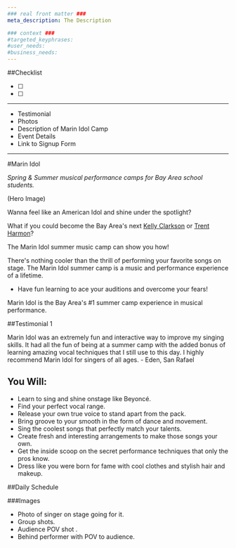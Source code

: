 ```yaml
---
### real front matter ###
meta_description: The Description

### context ###
#targeted_keyphrases:
#user_needs:
#business_needs:
---
```

##Checklist

- [ ]
- [ ]

---

- Testimonial
- Photos
- Description of Marin Idol Camp
- Event Details
- Link to Signup Form

---

#Marin Idol

_Spring & Summer musical performance camps for Bay Area school students._

(Hero Image)

Wanna feel like an American Idol and shine under the spotlight?

What if you could become the Bay Area's next [Kelly Clarkson](https://www.youtube.com/watch?v=5AgzCNwqfuY) or [Trent Harmon](https://www.youtube.com/watch?v=lACsqSyuA6U)?

The Marin Idol summer music camp can show you how!

There's nothing cooler than the thrill of performing your favorite songs on stage. The Marin Idol summer camp is a music and performance experience of a lifetime.


<!-- Do you really want to [Let it go](https://www.youtube.com/watch?v=L0MK7qz13bU) but don't know how?  -->


- Have fun learning to ace your auditions and overcome your fears!

Marin Idol is the Bay Area's #1 summer camp experience in musical performance.

##Testimonial 1

Marin Idol was an extremely fun and interactive way to improve my singing skills. It had all the fun of being at a summer camp with the added bonus of learning amazing vocal techniques that I still use to this day. I highly recommend Marin Idol for singers of all ages. - Eden, San Rafael

## You Will:

- Learn to sing and shine onstage like Beyoncé.
- Find your perfect vocal range.
- Release your own true voice to stand apart from the pack.
- Bring groove to your smooth in the form of dance and movement.
- Sing the coolest songs that perfectly match your talents.
- Create fresh and interesting arrangements to make those songs your own.
- Get the inside scoop on the secret performance techniques that only the pros know.
- Dress like you were born for fame with cool clothes and stylish hair and makeup.

##Daily Schedule

<!-- Each day in camp will immerse you into the world of Dominican baseball and culture. The camp itinerary is structured to allow for an intense playing schedule and some time to explore the island.

Once you arrive at Casa del Lago to check in you’ll receive your room assignment, credentials and camp schedule. A schedule will be sent out prior to arriving to camp, but a final schedule will come at registration. -->

###Images
- Photo of singer on stage going for it.
- Group shots.
- Audience POV shot .
- Behind performer with POV to audience.


<!---
Want to be a star?
Want to see your name in lights?
Nothing beats the thrill of  being on stage and hearing the applause!
Have fun learning to Ace your Auditions and Overcome your fears!
You Will Learn:
Voice Technique; how to sing correctly
Find your best vocal range
Find the best songs that will feature your voice
Arrange songs to maximize your singing talent
Performance Techniques, microphone technique, star-quality
Choreography and movement
Acting and interpretation in your performance
Professional clothing and styling: Dress the Part
Hair and Makeup
-->

